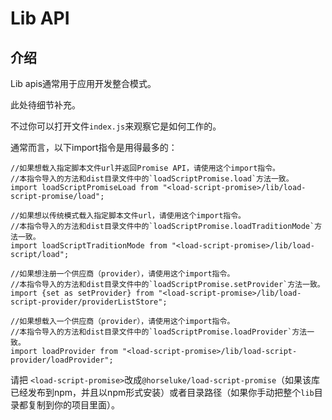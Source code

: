 # Lib API

## 介绍

Lib apis通常用于应用开发整合模式。

此处待细节补充。

不过你可以打开文件`index.js`来观察它是如何工作的。

通常而言，以下import指令是用得最多的：

```
//如果想载入指定脚本文件url并返回Promise API，请使用这个import指令。
//本指令导入的方法和dist目录文件中的`loadScriptPromise.load`方法一致。
import loadScriptPromiseLoad from "<load-script-promise>/lib/load-script-promise/load";

//如果想以传统模式载入指定脚本文件url，请使用这个import指令。
//本指令导入的方法和dist目录文件中的`loadScriptPromise.loadTraditionMode`方法一致。
import loadScriptTraditionMode from "<load-script-promise>/lib/load-script/load";

//如果想注册一个供应商（provider），请使用这个import指令。
//本指令导入的方法和dist目录文件中的`loadScriptPromise.setProvider`方法一致。
import {set as setProvider} from "<load-script-promise>/lib/load-script-provider/providerListStore";

//如果想载入一个供应商（provider），请使用这个import指令。
//本指令导入的方法和dist目录文件中的`loadScriptPromise.loadProvider`方法一致。
import loadProvider from "<load-script-promise>/lib/load-script-provider/loadProvider";

```

请把 `<load-script-promise>`改成`@horseluke/load-script-promise`（如果该库已经发布到npm，并且以npm形式安装）或者目录路径（如果你手动把整个`lib`目录都复制到你的项目里面）。
